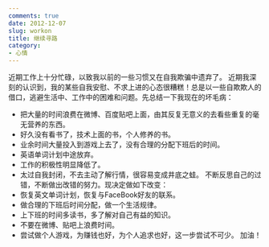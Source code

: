 ```yaml
---
comments: true
date: 2012-12-07
slug: workon
title: 继续寻路
category:
- 心情
---
```

近期工作上十分忙碌，以致我以前的一些习惯又在自我欺骗中遗弃了。
近期我深刻的认识到，我的某些自我安慰、不求上进的心态很糟糕！总是以一些自欺欺人的借口，逃避生活中、工作中的困难和问题。先总结一下我现在的坏毛病：
  * 把大量的时间浪费在微博、百度贴吧上面，由其反复无意义的去看些重复的毫无营养的东西。
  * 好久没有看书了，技术上面的书，个人修养的书。
  * 业余时间大量投入到游戏上去了，没有合理的分配下班后的时间。
  * 英语单词计划中途放弃。
  * 工作的积极性明显降低了。
  * 太过自我封闭，不去主动了解行情，很容易变成井底之蛙。
不断反思自己的过错，不断做出改错的努力。现决定做如下改变：
  * 恢复英文单词计划，恢复与FaceBook好友的联系。
  * 做合理的下班后时间分配，做一个生活规律。
  * 上下班的时间多读书，多了解对自己有益的知识。
  * 不要在微博、贴吧上浪费时间。
  * 尝试做个人游戏，为赚钱也好，为个人追求也好，这一步尝试不可少。
加油！
